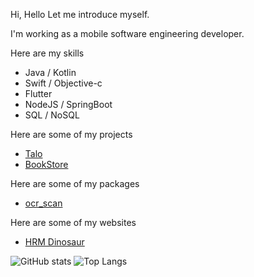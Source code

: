 Hi, Hello
Let me introduce myself.

I'm working as a mobile software engineering developer.

Here are my skills

- Java / Kotlin
- Swift / Objective-c
- Flutter
- NodeJS / SpringBoot
- SQL / NoSQL

Here are some of my projects

- [Talo](https://github.com/Dyno181cm/TaloChat)
- [BookStore](https://github.com/Dyno181cm/Book-store)


Here are some of my packages

- [ocr_scan](https://pub.dev/packages/ocr_scan)

Here are some of my websites

- [HRM Dinosaur](https://hrm-dinosaur.web.app)

![GitHub stats](https://github-readme-stats.vercel.app/api?username=Dyno181cm&layout=compact&theme=dark&show_icons=true)
![Top Langs](https://github-readme-stats.vercel.app/api/top-langs/?username=Dyno181cm&layout=compact&theme=dark)

